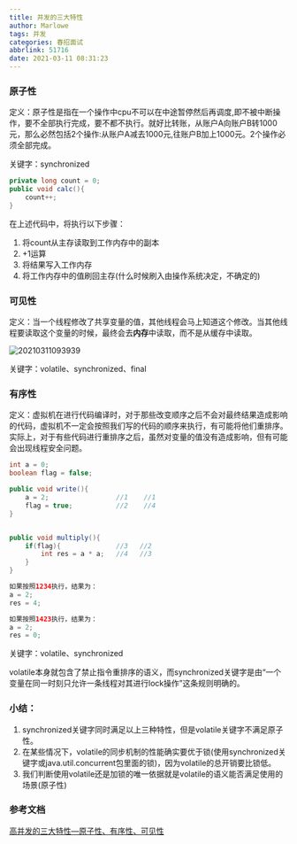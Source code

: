 ```yaml
---
title: 并发的三大特性
author: Marlowe
tags: 并发
categories: 春招面试
abbrlink: 51716
date: 2021-03-11 08:31:23
---
```

<!--more-->

### 原子性

定义：原子性是指在一个操作中cpu不可以在中途暂停然后再调度,即不被中断操作，要不全部执行完成，要不都不执行。就好比转账，从账户A向账户B转1000元，那么必然包括2个操作:从账户A减去1000元,往账户B加上1000元。2个操作必须全部完成。

关键字：synchronized

```java
private long count = 0;
public void calc(){
    count++;
}
```

在上述代码中，将执行以下步骤：
1. 将count从主存读取到工作内存中的副本
2. +1运算
3. 将结果写入工作内存
4. 将工作内存中的值刷回主存(什么时候刷入由操作系统决定，不确定的)


### 可见性

定义：当一个线程修改了共享变量的值，其他线程会马上知道这个修改。当其他线程要读取这个变量的时候，最终会去**内存**中读取，而不是从缓存中读取。

![20210311093939](http://marlowe.oss-cn-beijing.aliyuncs.com/img/20210311093939.png)

关键字：volatile、synchronized、final

### 有序性

定义：虚拟机在进行代码编译时，对于那些改变顺序之后不会对最终结果造成影响的代码，虚拟机不一定会按照我们写的代码的顺序来执行，有可能将他们重排序。实际上，对于有些代码进行重排序之后，虽然对变量的值没有造成影响，但有可能会出现线程安全问题。

```java
int a = 0;
boolean flag = false;

public void write(){
    a = 2;                 //1    //1
    flag = true;           //2    //4
} 


public void multiply(){
    if(flag){              //3   //2
        int res = a * a;   //4   //3
    }                      
}
```
```java
如果按照1234执行，结果为：
a = 2;
res = 4;

如果按照1423执行，结果为：
a = 2;
res = 0;
```

关键字：volatile、synchronized

volatile本身就包含了禁止指令重排序的语义，而synchronized关键字是由“一个变量在同一时刻只允许一条线程对其进行lock操作”这条规则明确的。


### 小结：
1. synchronized关键字同时满足以上三种特性，但是volatile关键字不满足原子性。
2. 在某些情况下，volatile的同步机制的性能确实要优于锁(使用synchronized关键字或java.util.concurrent包里面的锁)，因为volatile的总开销要比锁低。
3. 我们判断使用volatile还是加锁的唯一依据就是volatile的语义能否满足使用的场景(原子性)

### 参考文档
[高并发的三大特性—原子性、有序性、可见性](https://zhuanlan.zhihu.com/p/94145504)



